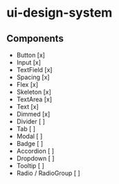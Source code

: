 # ui-design-system

## Components

- Button [x]
- Input [x]
- TextField [x]
- Spacing [x]
- Flex [x]
- Skeleton [x]
- TextArea [x]
- Text [x]
- Dimmed [x]
- Divider [ ]
- Tab [ ]
- Modal [ ]
- Badge [ ]
- Accordion [ ]
- Dropdown [ ]
- Tooltip [ ]
- Radio / RadioGroup [ ]
